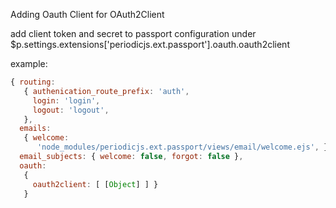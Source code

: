 Adding Oauth Client for OAuth2Client

add client token and secret to passport configuration under $p.settings.extensions['periodicjs.ext.passport'].oauth.oauth2client

example:
```javascript
{ routing:
   { authenication_route_prefix: 'auth',
     login: 'login',
     logout: 'logout',
   },
  emails:
   { welcome:
      'node_modules/periodicjs.ext.passport/views/email/welcome.ejs', },
  email_subjects: { welcome: false, forgot: false },
  oauth:
   { 
     oauth2client: [ [Object] ] } 
   }
```
